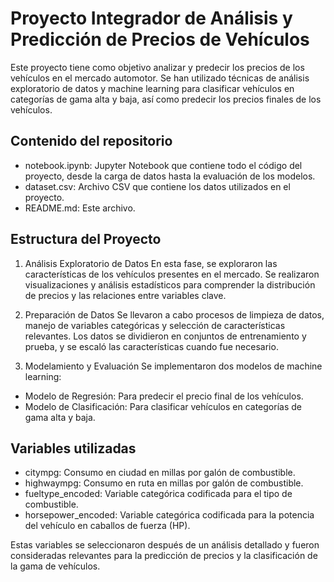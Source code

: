 # Proyecto Integrador de Análisis y Predicción de Precios de Vehículos

Este proyecto tiene como objetivo analizar y predecir los precios de los vehículos en el mercado automotor. Se han utilizado técnicas de análisis exploratorio de datos y machine learning para clasificar vehículos en categorías de gama alta y baja, así como predecir los precios finales de los vehículos.

## Contenido del repositorio
- notebook.ipynb: Jupyter Notebook que contiene todo el código del proyecto, desde la carga de datos hasta la evaluación de los modelos.
- dataset.csv: Archivo CSV que contiene los datos utilizados en el proyecto.
- README.md: Este archivo.

## Estructura del Proyecto
1. Análisis Exploratorio de Datos
En esta fase, se exploraron las características de los vehículos presentes en el mercado. Se realizaron visualizaciones y análisis estadísticos para comprender la distribución de precios y las relaciones entre variables clave.

2. Preparación de Datos
Se llevaron a cabo procesos de limpieza de datos, manejo de variables categóricas y selección de características relevantes. Los datos se dividieron en conjuntos de entrenamiento y prueba, y se escaló las características cuando fue necesario.

3. Modelamiento y Evaluación
Se implementaron dos modelos de machine learning:
- Modelo de Regresión: Para predecir el precio final de los vehículos.
- Modelo de Clasificación: Para clasificar vehículos en categorías de gama alta y baja.

## Variables utilizadas
- citympg: Consumo en ciudad en millas por galón de combustible.
- highwaympg: Consumo en ruta en millas por galón de combustible.
- fueltype_encoded: Variable categórica codificada para el tipo de combustible.
- horsepower_encoded: Variable categórica codificada para la potencia del vehículo en caballos de fuerza (HP).

Estas variables se seleccionaron después de un análisis detallado y fueron consideradas relevantes para la predicción de precios y la clasificación de la gama de vehículos.
